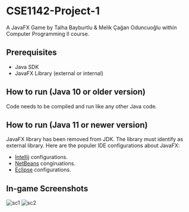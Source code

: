 # CSE1142-Project-1
A JavaFX Game by Talha Bayburtlu &amp; Melik Çağan Oduncuoğlu within Computer Programming II course.

## Prerequisites
* Java SDK
* JavaFX Library (external or internal)

## How to run (Java 10 or older version)
Code needs to be compiled and run like any other Java code.

## How to run (Java 11 or newer version)
JavaFX library has been removed from JDK. The library must identify as external library. Here are the populer IDE configurations about JavaFX:
* [Intellij](https://openjfx.io/openjfx-docs/#IDE-Intellij) configurations.
* [NetBeans](https://openjfx.io/openjfx-docs/#IDE-NetBeans) congiruations.
* [Eclipse](https://openjfx.io/openjfx-docs/#IDE-Eclipse) configurations.

## In-game Screenshots
![sc1](https://i.ibb.co/80YK368/Screenshot-1.png)
![sc2](https://i.ibb.co/T4d2p9s/Screenshot-2.png)
